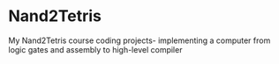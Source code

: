 # Nand2Tetris
My Nand2Tetris course coding projects- implementing a computer from logic gates and assembly to high-level compiler
